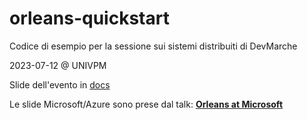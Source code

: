 # orleans-quickstart

Codice di esempio per la sessione sui sistemi distribuiti di DevMarche 

2023-07-12 @ UNIVPM

Slide dell'evento in 
[docs](https://github.com/andreabalducci/orleans-quickstart/blob/main/docs/Orleans%20DevMarche%202023.pdf)

Le slide Microsoft/Azure sono prese dal talk: [**Orleans at Microsoft**](https://youtu.be/KhgYlvGLv9c)
